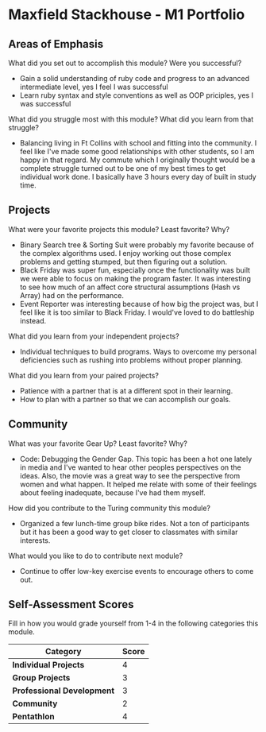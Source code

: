 # Maxfield Stackhouse - M1 Portfolio

## Areas of Emphasis

What did you set out to accomplish this module? Were you successful?
* Gain a solid understanding of ruby code and progress to an advanced intermediate level, yes I feel I was successful
* Learn ruby syntax and style conventions as well as OOP priciples, yes I was successful

What did you struggle most with this module? What did you learn from that struggle?
* Balancing living in Ft Collins with school and fitting into the community. I feel like I've made some good relationships with other students, so I am happy in that regard. My commute which I originally thought would be a complete struggle turned out to be one of my best times to get individual work done. I basically have 3 hours every day of built in study time.

## Projects

What were your favorite projects this module? Least favorite? Why?
* Binary Search tree & Sorting Suit were probably my favorite because of the complex algorithms used. I enjoy working out those complex problems and getting stumped, but then figuring out a solution.
* Black Friday was super fun, especially once the functionality was built we were able to focus on making the program faster. It was interesting to see how much of an affect core structural assumptions (Hash vs Array) had on the performance.
* Event Reporter was interesting because of how big the project was, but I feel like it is too similar to Black Friday. I would've loved to do battleship instead.

What did you learn from your independent projects?
* Individual techniques to build programs. Ways to overcome my personal deficiencies such as rushing into problems without proper planning.

What did you learn from your paired projects?
* Patience with a partner that is at a different spot in their learning.
* How to plan with a partner so that we can accomplish our goals.


## Community

What was your favorite Gear Up? Least favorite? Why?
* Code: Debugging the Gender Gap. This topic has been a hot one lately in media and I've wanted to hear other peoples perspectives on the ideas. Also, the movie was a great way to see the perspective from women and what happen. It helped me relate with some of their feelings about feeling inadequate, because I've had them myself.

How did you contribute to the Turing community this module?
* Organized a few lunch-time group bike rides. Not a ton of participants but it has been a good way to get closer to classmates with similar interests.

What would you like to do to contribute next module?
* Continue to offer low-key exercise events to encourage others to come out.

## Self-Assessment Scores

Fill in how you would grade yourself from 1-4 in the following categories this module.

| Category                     | Score |
| -----------------------------| ----- |
| **Individual Projects**      |   4   |
| **Group Projects**           |   3   |
| **Professional Development** |   3   |
| **Community**                |   2   |
| **Pentathlon**               |   4   |
